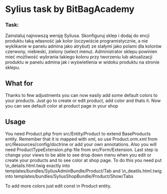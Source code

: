# Sylius task by BitBagAcademy
### Task:
Zainstaluj najnowszą wersję Syliusa. Skonfiguruj sklep i dodaj do encji produktu
taką własność jak kolor (oczywiście programistycznie, a nie wyklikanie w panelu
admina jako atrybut) ze stałymi jako polami dla kolorów czerwony, niebieski,
zielony (select menu). Administrator sklepu powinien mieć możliwość wybrania
takiego koloru przy tworzeniu lub aktualizacji produktu w panelu admina 
jak i wyświetlenia w widoku produktu na stronie sklepu. 

## What for

Thanks to few adjustments you can now easily add some default colors to your products. Just go to create or edit product, add color and thats it. Now you can see default color at product page in your shop

## Usage

You need Product.php from src/Entity/Product to extend BaseProducts entity. Remember that it is mapped with xml, so use Product.orm.xml from src/Resources/config/doctrine or add your own annotations. 
Also you will need ProductTypeExtension.php file from src/Form/Extension.
Last step is change your views to be able to see drop down menu when you edit or create your products and to see color at shop page.
To do this you need put \n_details.html.twig  exactly into templates/bundles/SyliusAdminBundle/Product/Tab and \n_deatils.html.twig into templates/bundles/SyliusShopBundle/Product/Show/Tabs

To add more colors just edit const in Product entity.
